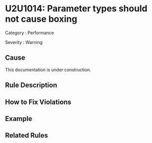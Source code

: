 # U2U1014: Parameter types should not cause boxing

Category : Performance

Severity : Warning

## Cause

This documentation is under construction.

## Rule Description



## How to Fix Violations



## Example



## Related Rules
